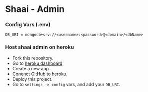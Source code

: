 # Shaai - Admin

### Config Vars (.env)

```
DB_URI = mongodb+srv://<username>:<password>@<domain>/<dbName>
```

### Host shaai admin on heroku

- Fork this repository.
- Go to [heroku dashboard](https://dashboard.heroku.com)
- Create a new app.
- Conenct GitHub to heroku.
- Deploy this project.
- Go to `settings -> config` vars, and add your `DB_URI`.
